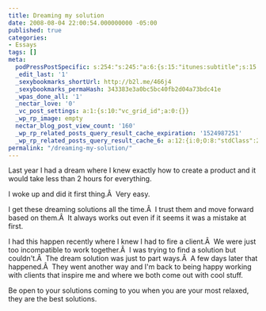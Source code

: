 ```yaml
---
title: Dreaming my solution
date: 2008-08-04 22:00:54.000000000 -05:00
published: true
categories:
- Essays
tags: []
meta:
  podPressPostSpecific: s:254:"s:245:"a:6:{s:15:"itunes:subtitle";s:15:"##PostExcerpt##";s:14:"itunes:summary";s:15:"##PostExcerpt##";s:15:"itunes:keywords";s:17:"##WordPressCats##";s:13:"itunes:author";s:10:"##Global##";s:15:"itunes:explicit";s:2:"No";s:12:"itunes:block";s:2:"No";}";";
  _edit_last: '1'
  _sexybookmarks_shortUrl: http://b2l.me/466j4
  _sexybookmarks_permaHash: 343383e3a0bc5bc40fb2d04a73bdc41e
  _wpas_done_all: '1'
  _nectar_love: '0'
  _vc_post_settings: a:1:{s:10:"vc_grid_id";a:0:{}}
  _wp_rp_image: empty
  nectar_blog_post_view_count: '160'
  _wp_rp_related_posts_query_result_cache_expiration: '1524987251'
  _wp_rp_related_posts_query_result_cache_6: a:12:{i:0;O:8:"stdClass":2:{s:7:"post_id";s:4:"3412";s:5:"score";s:17:"29.64142963930798";}i:1;O:8:"stdClass":2:{s:7:"post_id";s:3:"627";s:5:"score";s:17:"26.12267530592472";}i:2;O:8:"stdClass":2:{s:7:"post_id";s:3:"272";s:5:"score";s:16:"24.1996129272252";}i:3;O:8:"stdClass":2:{s:7:"post_id";s:3:"673";s:5:"score";s:17:"19.51891404328963";}i:4;O:8:"stdClass":2:{s:7:"post_id";s:4:"4388";s:5:"score";s:18:"18.800082026879643";}i:5;O:8:"stdClass":2:{s:7:"post_id";s:3:"626";s:5:"score";s:18:"18.066544512719606";}i:6;O:8:"stdClass":2:{s:7:"post_id";s:3:"620";s:5:"score";s:18:"18.066544512719606";}i:7;O:8:"stdClass":2:{s:7:"post_id";s:3:"388";s:5:"score";s:18:"17.548670227306125";}i:8;O:8:"stdClass":2:{s:7:"post_id";s:4:"1198";s:5:"score";s:18:"17.201824784153313";}i:9;O:8:"stdClass":2:{s:7:"post_id";s:3:"313";s:5:"score";s:18:"17.201824784153313";}i:10;O:8:"stdClass":2:{s:7:"post_id";s:4:"3577";s:5:"score";s:17:"17.03819112981052";}i:11;O:8:"stdClass":2:{s:7:"post_id";s:3:"586";s:5:"score";s:17:"16.62646063925534";}}
permalink: "/dreaming-my-solution/"
---
```

Last year I had a dream where I knew exactly how to create a product and it would take less than 2 hours for everything.

I woke up and did it first thing.Â  Very easy.

I get these dreaming solutions all the time.Â  I trust them and move forward based on them.Â  It always works out even if it seems it was a mistake at first.

I had this happen recently where I knew I had to fire a client.Â  We were just too incompatible to work together.Â  I was trying to find a solution but couldn't.Â  The dream solution was just to part ways.Â  A few days later that happened.Â  They went another way and I'm back to being happy working with clients that inspire me and where we both come out with cool stuff.

Be open to your solutions coming to you when you are your most relaxed, they are the best solutions.</p>
